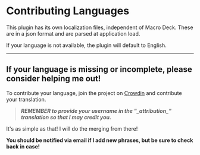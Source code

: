 # Contributing Languages 

This plugin has its own localization files, independent of Macro Deck.
These are in a json format and are parsed at application load.

If your language is not available, the plugin will default to English.

***

## If your language is missing or incomplete, please consider helping me out!

To contribute your language, join the project on [Crowdin](https://crowdin.com/project/soundboard4macrodeck2/invite?h=e5ad788cc5280bebf974497ff551d7901946848) and contribute your translation.

> ***REMEMBER to provide your username in the "\_attribution_" translation so that I may credit you.***

It's as simple as that! I will do the merging from there!

**You should be notified via email if I add new phrases, but be sure to check back in case!**